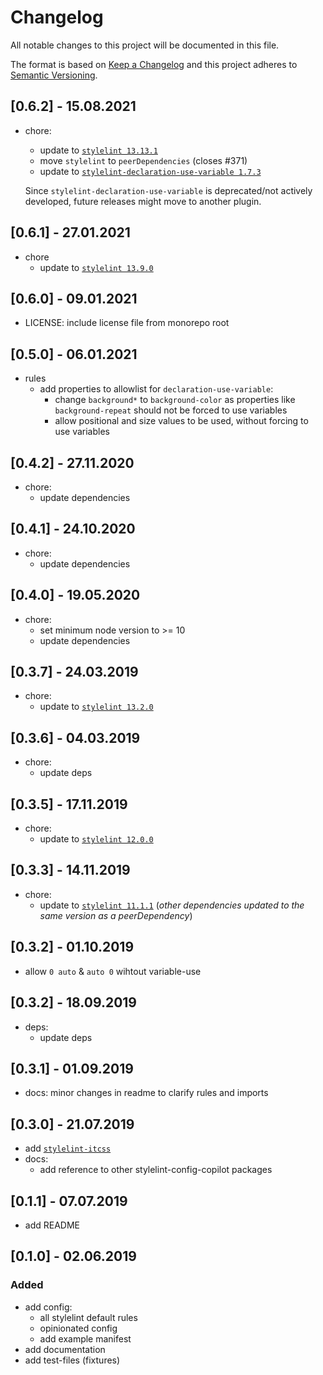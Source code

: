 # Changelog
All notable changes to this project will be documented in this file.

The format is based on [Keep a Changelog](http://keepachangelog.com/en/1.0.0/)
and this project adheres to [Semantic Versioning](http://semver.org/spec/v2.0.0.html).

## [0.6.2] - 15.08.2021
- chore:
  - update to [`stylelint 13.13.1`](https://github.com/stylelint/stylelint/blob/master/CHANGELOG.md#13131)
  - move `stylelint` to `peerDependencies` (closes #371)
  - update to [`stylelint-declaration-use-variable 1.7.3`](https://github.com/sh-waqar/stylelint-declaration-use-variable)

  Since `stylelint-declaration-use-variable` is deprecated/not actively developed, future releases might move to another plugin.

## [0.6.1] - 27.01.2021
- chore
  - update to [`stylelint 13.9.0`](https://github.com/stylelint/stylelint/blob/master/CHANGELOG.md#1390)

## [0.6.0] - 09.01.2021
- LICENSE: include license file from monorepo root

## [0.5.0] - 06.01.2021
- rules
  - add properties to allowlist for `declaration-use-variable`:
    - change `background*` to `background-color` as properties like `background-repeat` should not be forced to use variables        
    - allow positional and size values to be used, without forcing to use variables

## [0.4.2] - 27.11.2020
- chore:
  - update dependencies

## [0.4.1] - 24.10.2020
- chore:
  - update dependencies

## [0.4.0] - 19.05.2020
- chore:
  - set minimum node version to >= 10
  - update dependencies

## [0.3.7] - 24.03.2019
- chore:
  - update to [`stylelint 13.2.0`](https://github.com/stylelint/stylelint/blob/master/CHANGELOG.md#1320)
  
## [0.3.6] - 04.03.2019
- chore:
  - update deps

## [0.3.5] - 17.11.2019
- chore:
  - update to [`stylelint 12.0.0`](https://github.com/stylelint/stylelint/blob/master/CHANGELOG.md#1200)

## [0.3.3] - 14.11.2019
- chore:
  - update to [`stylelint 11.1.1`](https://github.com/stylelint/stylelint/blob/master/CHANGELOG.md#1111) (_other dependencies updated to the same version as a peerDependency_)

## [0.3.2] - 01.10.2019
- allow `0 auto` & `auto 0` wihtout variable-use

## [0.3.2] - 18.09.2019
- deps:
  - update deps

## [0.3.1] - 01.09.2019
- docs: minor changes in readme to clarify rules and imports


## [0.3.0] - 21.07.2019
- add [`stylelint-itcss`](https://github.com/KamiKillertO/stylelint-itcss)
- docs: 
  - add reference to other stylelint-config-copilot packages

## [0.1.1] - 07.07.2019
- add README

## [0.1.0] - 02.06.2019

### Added
- add config:
  - all stylelint default rules
  - opinionated config
  - add example manifest
- add documentation
- add test-files (fixtures)
